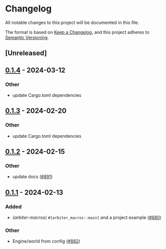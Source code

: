 # Changelog
All notable changes to this project will be documented in this file.

The format is based on [Keep a Changelog](https://keepachangelog.com/en/1.0.0/),
and this project adheres to [Semantic Versioning](https://semver.org/spec/v2.0.0.html).

## [Unreleased]

## [0.1.4](https://github.com/0xethsign/arbiter/compare/arbiter-macros-v0.1.3...arbiter-macros-v0.1.4) - 2024-03-12

### Other
- update Cargo.toml dependencies

## [0.1.3](https://github.com/primitivefinance/arbiter/compare/arbiter-macros-v0.1.2...arbiter-macros-v0.1.3) - 2024-02-20

### Other
- update Cargo.toml dependencies

## [0.1.2](https://github.com/primitivefinance/arbiter/compare/arbiter-macros-v0.1.1...arbiter-macros-v0.1.2) - 2024-02-15

### Other
- update docs ([#891](https://github.com/primitivefinance/arbiter/pull/891))

## [0.1.1](https://github.com/primitivefinance/arbiter/compare/arbiter-macros-v0.1.0...arbiter-macros-v0.1.1) - 2024-02-13

### Added
- *(arbiter-macros)* `#[arbiter_macros::main]` and a project example ([#880](https://github.com/primitivefinance/arbiter/pull/880))

### Other
- Engine/world from config ([#882](https://github.com/primitivefinance/arbiter/pull/882))
